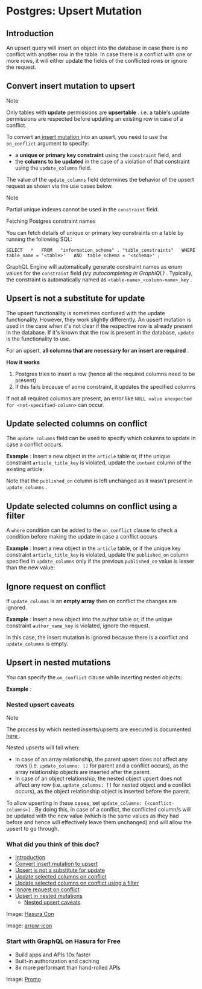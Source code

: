 # Postgres: Upsert Mutation

## Introduction​

An upsert query will insert an object into the database in case there is no conflict with another row in the table. In
case there is a conflict with one or more rows, it will either update the fields of the conflicted rows or ignore the
request.

## Convert insert mutation to upsert​

Note

Only tables with **update** permissions are **upsertable** . i.e. a table's update permissions are respected before
updating an existing row in case of a conflict.

To convert an[ insert mutation ](https://hasura.io/docs/latest/mutations/postgres/insert/)into an upsert, you need to use the `on_conflict` argument to specify:

- a **unique or primary key constraint** using the `constraint` field, and
- the **columns to be updated** in the case of a violation of that constraint using the `update_columns` field.


The value of the `update_columns` field determines the behavior of the upsert request as shown via the use cases below.

Note

Partial unique indexes cannot be used in the `constraint` field.

Fetching Postgres constraint names

You can fetch details of unique or primary key constraints on a table by running the following SQL:

`SELECT   *   FROM   "information_schema" . "table_constraints"   WHERE  table_name = '<table>'   AND  table_schema = '<schema>' ;`

GraphQL Engine will automatically generate constraint names as enum values for the `constraint` field *(try
autocompleting in GraphiQL)* . Typically, the constraint is automatically named as `<table-name>_<column-name>_key` .

## Upsert is not a substitute for update​

The upsert functionality is sometimes confused with the update functionality. However, they work slightly differently.
An upsert mutation is used in the case when it's not clear if the respective row is already present in the database. If
it's known that the row is present in the database, `update` is the functionality to use.

For an upsert, **all columns that are necessary for an insert are required** .

 **How it works** 

1. Postgres tries to insert a row (hence all the required columns need to be present)
2. If this fails because of some constraint, it updates the specified columns


If not all required columns are present, an error like `NULL value unexpected for <not-specified-column>` can occur.

## Update selected columns on conflict​

The `update_columns` field can be used to specify which columns to update in case a conflict occurs.

 **Example** : Insert a new object in the `article` table or, if the unique constraint `article_title_key` is violated,
update the `content` column of the existing article:

Note that the `published_on` column is left unchanged as it wasn't present in `update_columns` .

## Update selected columns on conflict using a filter​

A `where` condition can be added to the `on_conflict` clause to check a condition before making the update in case a
conflict occurs

 **Example** : Insert a new object in the `article` table, or if the unique key constraint `article_title_key` is
violated, update the `published_on` column specified in `update_columns` only if the previous `published_on` value is
lesser than the new value:

## Ignore request on conflict​

If `update_columns` is an **empty array** then on conflict the changes are ignored.

 **Example** : Insert a new object into the author table or, if the unique constraint `author_name_key` is violated,
ignore the request.

In this case, the insert mutation is ignored because there is a conflict and `update_columns` is empty.

## Upsert in nested mutations​

You can specify the `on_conflict` clause while inserting nested objects:

 **Example** :

### Nested upsert caveats​

Note

The process by which nested inserts/upserts are executed is documented[ here ](https://hasura.io/docs/latest/mutations/postgres/insert/#pg-nested-inserts).

Nested upserts will fail when:

- In case of an array relationship, the parent upsert does not affect any rows (i.e. `update_columns: []` for parent and
a conflict occurs), as the array relationship objects are inserted after the parent.
- In case of an object relationship, the nested object upsert does not affect any row (i.e. `update_columns: []` for
nested object and a conflict occurs), as the object relationship object is inserted before the parent.


To allow upserting in these cases, set `update_columns: [<conflict-columns>]` . By doing this, in case of a conflict, the
conflicted column/s will be updated with the new value (which is the same values as they had before and hence will
effectively leave them unchanged) and will allow the upsert to go through.

### What did you think of this doc?

- [ Introduction ](https://hasura.io/docs/latest/mutations/postgres/upsert/#pg-nested-upsert-caveats/#introduction)
- [ Convert insert mutation to upsert ](https://hasura.io/docs/latest/mutations/postgres/upsert/#pg-nested-upsert-caveats/#convert-insert-mutation-to-upsert)
- [ Upsert is not a substitute for update ](https://hasura.io/docs/latest/mutations/postgres/upsert/#pg-nested-upsert-caveats/#upsert-is-not-a-substitute-for-update)
- [ Update selected columns on conflict ](https://hasura.io/docs/latest/mutations/postgres/upsert/#pg-nested-upsert-caveats/#update-selected-columns-on-conflict)
- [ Update selected columns on conflict using a filter ](https://hasura.io/docs/latest/mutations/postgres/upsert/#pg-nested-upsert-caveats/#update-selected-columns-on-conflict-using-a-filter)
- [ Ignore request on conflict ](https://hasura.io/docs/latest/mutations/postgres/upsert/#pg-nested-upsert-caveats/#ignore-request-on-conflict)
- [ Upsert in nested mutations ](https://hasura.io/docs/latest/mutations/postgres/upsert/#pg-nested-upsert-caveats/#upsert-in-nested-mutations)
    - [ Nested upsert caveats ](https://hasura.io/docs/latest/mutations/postgres/upsert/#pg-nested-upsert-caveats/#pg-nested-upsert-caveats)


Image: [ Hasura Con ](https://res.cloudinary.com/dh8fp23nd/image/upload/v1686154570/hasura-con-2023/has-con-light-date_r2a2ud.png)

Image: [ arrow-icon ](https://res.cloudinary.com/dh8fp23nd/image/upload/v1683723549/main-web/chevron-right_ldbi7d.png)

### Start with GraphQL on Hasura for Free

- Build apps and APIs 10x faster
- Built-in authorization and caching
- 8x more performant than hand-rolled APIs


Image: [ Promo ](https://hasura.io/docs/assets/images/hasura-free-ff60e409244e0ea12b5a3045d1a9096b.png)